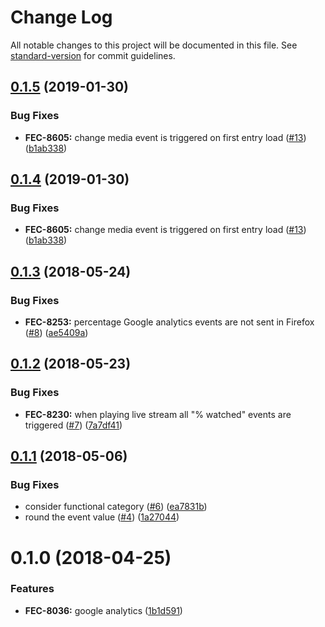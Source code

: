 # Change Log

All notable changes to this project will be documented in this file. See [standard-version](https://github.com/conventional-changelog/standard-version) for commit guidelines.

<a name="0.1.5"></a>
## [0.1.5](https://github.com/vidiun/pakhshkit-js-google-analytics/compare/v0.1.3...v0.1.5) (2019-01-30)


### Bug Fixes

* **FEC-8605:** change media event is triggered on first entry load ([#13](https://github.com/vidiun/pakhshkit-js-google-analytics/issues/13)) ([b1ab338](https://github.com/vidiun/pakhshkit-js-google-analytics/commit/b1ab338))



<a name="0.1.4"></a>
## [0.1.4](https://github.com/vidiun/pakhshkit-js-google-analytics/compare/v0.1.3...v0.1.4) (2019-01-30)


### Bug Fixes

* **FEC-8605:** change media event is triggered on first entry load ([#13](https://github.com/vidiun/pakhshkit-js-google-analytics/issues/13)) ([b1ab338](https://github.com/vidiun/pakhshkit-js-google-analytics/commit/b1ab338))



<a name="0.1.3"></a>
## [0.1.3](https://github.com/vidiun/pakhshkit-js-google-analytics/compare/v0.1.2...v0.1.3) (2018-05-24)


### Bug Fixes

* **FEC-8253:** percentage Google analytics events are not sent in Firefox ([#8](https://github.com/vidiun/pakhshkit-js-google-analytics/issues/8)) ([ae5409a](https://github.com/vidiun/pakhshkit-js-google-analytics/commit/ae5409a))



<a name="0.1.2"></a>
## [0.1.2](https://github.com/vidiun/pakhshkit-js-google-analytics/compare/v0.1.1...v0.1.2) (2018-05-23)


### Bug Fixes

* **FEC-8230:** when playing live stream all "% watched" events are triggered ([#7](https://github.com/vidiun/pakhshkit-js-google-analytics/issues/7)) ([7a7df41](https://github.com/vidiun/pakhshkit-js-google-analytics/commit/7a7df41))



<a name="0.1.1"></a>
## [0.1.1](https://github.com/vidiun/pakhshkit-js-google-analytics/compare/v0.1.0...v0.1.1) (2018-05-06)


### Bug Fixes

* consider functional category ([#6](https://github.com/vidiun/pakhshkit-js-google-analytics/issues/6)) ([ea7831b](https://github.com/vidiun/pakhshkit-js-google-analytics/commit/ea7831b))
* round the event value ([#4](https://github.com/vidiun/pakhshkit-js-google-analytics/issues/4)) ([1a27044](https://github.com/vidiun/pakhshkit-js-google-analytics/commit/1a27044))



<a name="0.1.0"></a>
# 0.1.0 (2018-04-25)


### Features

* **FEC-8036:** google analytics ([1b1d591](https://github.com/vidiun/pakhshkit-js-google-analytics/commit/1b1d591))
